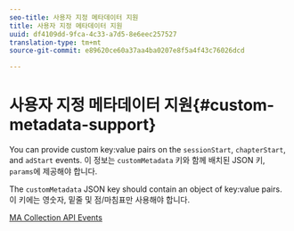 ```yaml
---
seo-title: 사용자 지정 메타데이터 지원
title: 사용자 지정 메타데이터 지원
uuid: df4109dd-9fca-4c33-a7d5-8e6eec257527
translation-type: tm+mt
source-git-commit: e89620ce60a37aa4ba0207e8f5a4f43c76026dcd

---
```



# 사용자 지정 메타데이터 지원{#custom-metadata-support}

You can provide custom key:value pairs on the `sessionStart`, `chapterStart`, and `adStart` events. 이 정보는 `customMetadata` 키와 함께 배치된 JSON 키, `params`에 제공해야 합니다.

The `customMetadata` JSON key should contain an object of key:value pairs. 이 키에는 영숫자, 밑줄 및 점/마침표만 사용해야 합니다.

[MA Collection API Events](/help/media-collection-api/mc-api-ref/mc-api-events-req.md)

